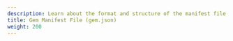 ```yaml
---
description: Learn about the format and structure of the manifest file that defines Open 3D Engine Gems.
title: Gem Manifest File (gem.json)
weight: 200
---
```


<!-- TODO: We need a full reference of the gem.json manifest. This can appear here, or be moved to a 'references' section. -->